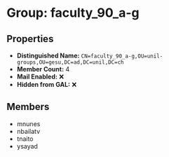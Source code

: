 # Group: faculty_90_a-g

## Properties

- **Distinguished Name:** `CN=faculty_90_a-g,OU=unil-groups,OU=gesu,DC=ad,DC=unil,DC=ch`
- **Member Count:** 4
- **Mail Enabled:** ❌
- **Hidden from GAL:** ❌

## Members

- mnunes
- nbailatv
- tnaito
- ysayad
